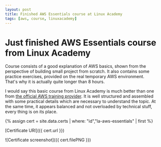 ```yaml
---
layout: post
title: Finished AWS Essentials course at Linux Academy
tags: [aws, course, linuxacademy]
---
```

# Just finished AWS Essentials course from Linux Academy
Course consists of a good explanation of AWS basics, shown from the perspective of building small project from scratch. 
It also contains some practice exercises, provided on the real temporary AWS environment.
That's why it is actually quite longer than 8 hours.

I would say this basic course from Linux Academy is much better than one from [the official AWS training provider](https://www.aws.training).
It is well structured and assembled with some practical details which are necessary to understand the topic.
At the same time, it appears balanced and not overloaded by technical stuff, every thing is on its place.

{% assign cert = site.data.certs | where: "id","la-aws-essentials" | first %}

[Certificate URl]({{ cert.url }})

![Certificate screenshot]({{ cert.filePNG }})

